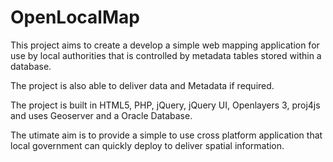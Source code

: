 OpenLocalMap
============

This project aims to create a develop a simple web mapping application for use by local authorities that is controlled by metadata tables stored within a database.

The project is also able to deliver data and Metadata if required. 

The project is built in HTML5, PHP, jQuery, jQuery UI, Openlayers 3,  proj4js and uses Geoserver and a Oracle Database. 

The utimate aim is to provide a simple to use cross platform application that local government can quickly deploy to deliver spatial information. 

